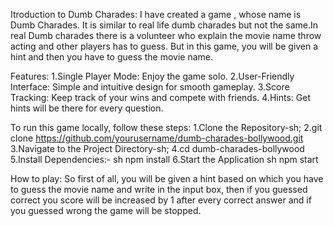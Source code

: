 Itroduction to Dumb Charades:
I have created a game , whose name is Dumb Charades. It is similar to real life dumb charades but not the same.In real Dumb charades there is a volunteer who explain the movie name throw acting and other players has to guess. But in this game, you will be given a hint and then you have to guess the movie name.


Features: 
1.Single Player Mode: Enjoy the game solo.
2.User-Friendly Interface: Simple and intuitive design for smooth gameplay.
3.Score Tracking: Keep track of your wins and compete with friends.
4.Hints: Get hints will be there for every question.


To run this game locally, follow these steps:
1.Clone the Repository-sh;
2.git clone https://github.com/yourusername/dumb-charades-bollywood.git
3.Navigate to the Project Directory-sh;
4.cd dumb-charades-bollywood
5.Install Dependencies:-
sh
npm install
6.Start the Application
sh
npm start


How to play:
So first of all, you will be given a hint based on which you have to guess the movie name and write in the input box, then if you guessed correct you score will be increased by 1 after every correct answer and if you guessed wrong the game will be stopped.

 


